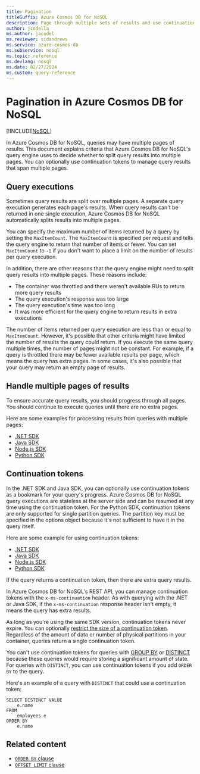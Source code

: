 ```yaml
---
title: Pagination
titleSuffix: Azure Cosmos DB for NoSQL
description: Page through multiple sets of results and use continuation tokens to continue pagination operators.
author: jcodella
ms.author: jacodel
ms.reviewer: sidandrews
ms.service: azure-cosmos-db
ms.subservice: nosql
ms.topic: reference
ms.devlang: nosql
ms.date: 02/27/2024
ms.custom: query-reference
---
```


# Pagination in Azure Cosmos DB for NoSQL

[!INCLUDE[NoSQL](../../includes/appliesto-nosql.md)]

In Azure Cosmos DB for NoSQL, queries may have multiple pages of results. This document explains criteria that Azure Cosmos DB for NoSQL's query engine uses to decide whether to split query results into multiple pages. You can optionally use continuation tokens to manage query results that span multiple pages.

## Query executions

Sometimes query results are split over multiple pages. A separate query execution generates each page's results. When query results can't be returned in one single execution, Azure Cosmos DB for NoSQL automatically splits results into multiple pages.

You can specify the maximum number of items returned by a query by setting the ``MaxItemCount``. The ``MaxItemCount`` is specified per request and tells the query engine to return that number of items or fewer. You can set ``MaxItemCount`` to ``-1`` if you don't want to place a limit on the number of results per query execution.

In addition, there are other reasons that the query engine might need to split query results into multiple pages. These reasons include:

- The container was throttled and there weren't available RUs to return more query results
- The query execution's response was too large
- The query execution's time was too long
- It was more efficient for the query engine to return results in extra executions

The number of items returned per query execution are less than or equal to ``MaxItemCount``. However, it's possible that other criteria might have limited the number of results the query could return. If you execute the same query multiple times, the number of pages might not be constant. For example, if a query is throttled there may be fewer available results per page, which means the query has extra pages. In some cases, it's also possible that your query may return an empty page of results.

## Handle multiple pages of results

To ensure accurate query results, you should progress through all pages. You should continue to execute queries until there are no extra pages.

Here are some examples for processing results from queries with multiple pages:

- [.NET SDK](https://github.com/Azure/azure-cosmos-dotnet-v3/blob/master/Microsoft.Azure.Cosmos.Samples/Usage/Queries/Program.cs#L294)
- [Java SDK](https://github.com/Azure-Samples/azure-cosmos-java-sql-api-samples/blob/main/src/main/java/com/azure/cosmos/examples/documentcrud/sync/DocumentCRUDQuickstart.java#L162-L176)
- [Node.js SDK](https://github.com/Azure/azure-sdk-for-js/blob/83fcc44a23ad771128d6e0f49043656b3d1df990/sdk/cosmosdb/cosmos/samples/IndexManagement.ts#L128-L140)
- [Python SDK](https://github.com/Azure/azure-sdk-for-python/blob/master/sdk/cosmos/azure-cosmos/samples/examples.py#L89)

## Continuation tokens

In the .NET SDK and Java SDK, you can optionally use continuation tokens as a bookmark for your query's progress. Azure Cosmos DB for NoSQL query executions are stateless at the server side and can be resumed at any time using the continuation token. For the Python SDK, continuation tokens are only supported for single partition queries. The partition key must be specified in the options object because it's not sufficient to have it in the query itself.

Here are some example for using continuation tokens:

- [.NET SDK](https://github.com/Azure/azure-cosmos-dotnet-v3/blob/master/Microsoft.Azure.Cosmos.Samples/Usage/Queries/Program.cs#L230)
- [Java SDK](https://github.com/Azure-Samples/azure-cosmos-java-sql-api-samples/blob/main/src/main/java/com/azure/cosmos/examples/queries/sync/QueriesQuickstart.java#L216)
- [Node.js SDK](https://github.com/Azure/azure-sdk-for-js/blob/2186357a6e6a64b59915d0cf3cba845be4d115c4/sdk/cosmosdb/cosmos/samples/src/BulkUpdateWithSproc.ts#L16-L31)
- [Python SDK](https://github.com/Azure/azure-sdk-for-python/blob/master/sdk/cosmos/azure-cosmos/test/test_query.py#L533)

If the query returns a continuation token, then there are extra query results.

In Azure Cosmos DB for NoSQL's REST API, you can manage continuation tokens with the ``x-ms-continuation`` header. As with querying with the .NET or Java SDK, if the ``x-ms-continuation`` response header isn't empty, it means the query has extra results.

As long as you're using the same SDK version, continuation tokens never expire. You can optionally [restrict the size of a continuation token](/dotnet/api/microsoft.azure.documents.client.feedoptions.responsecontinuationtokenlimitinkb). Regardless of the amount of data or number of physical partitions in your container, queries return a single continuation token.

You can't use continuation tokens for queries with [GROUP BY](group-by.md) or [DISTINCT](keywords.md#distinct) because these queries would require storing a significant amount of state. For queries with ``DISTINCT``, you can use continuation tokens if you add ``ORDER BY`` to the query.

Here's an example of a query with ``DISTINCT`` that could use a continuation token:

```nosql
SELECT DISTINCT VALUE
    e.name
FROM
    employees e
ORDER BY
    e.name
```

## Related content

- [``ORDER BY`` clause](order-by.md)
- [``OFFSET LIMIT`` clause](offset-limit.md)
